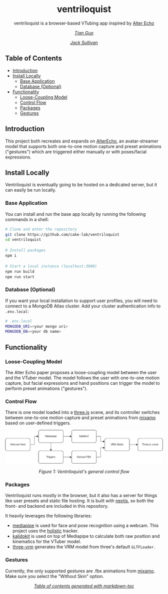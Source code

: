 <h1 align="center">ventriloquist</h1>
<p align="center">ventriloquist is a browser-based VTubing app inspired by <a href="https://www.cs.purdue.edu/cgvlab/papers/popescu/2021ISMARAlterEchoPopescu.pdf">Alter Echo</a></p>
<p align="center">
    <i>
        <a href="https://github.com/belindanju">
            Tian Guo
        </a>
    </i>
</p>
<p align="center">
    <i>
        <a href="https://github.com/jhsul">
            Jack Sullivan
        </a>
    </i>
</p>

## Table of Contents

- [Introduction](#introduction)
- [Install Locally](#install-locally)
  - [Base Application](#base-application)
  - [Database (Optional)](#database--optional-)
- [Functionality](#functionality)
  - [Loose-Coupling Model](#loose-coupling-model)
  - [Control Flow](#control-flow)
  - [Packages](#packages)
  - [Gestures](#gestures)

## Introduction

This project both recreates and expands on [AlterEcho](https://www.cs.purdue.edu/cgvlab/papers/popescu/2021ISMARAlterEchoPopescu.pdf), an avatar-streamer model that supports both one-to-one motion capture and preset animations ("gestures") which are triggered either manually or with poses/facial expressions.

## Install Locally

Ventriloquist is eventually going to be hosted on a dedicated server, but it can easily be run locally.

### Base Application

You can install and run the base app locally by running the following commands in a shell:

```sh
# Clone and enter the repository
git clone https://github.com/cake-lab/ventriloquist
cd ventriloquist

# Install packages
npm i

# Start a local instance (localhost:3000)
npm run build
npm run start
```

### Database (Optional)

If you want your local installation to support user profiles, you will need to connect to a MongoDB Atlas cluster. Add your cluster authentication info to `.env.local`:

```sh
# .env.local
MONGODB_URI=<your mongo uri>
MONGODB_DB=<your db name>
```

## Functionality

### Loose-Coupling Model

The Alter Echo paper proposes a loose-coupling model between the user and the VTuber model. The model follows the user with one-to-one motion capture, but facial expressions and hand positions can trigger the model to perform preset animations ("gestures").

### Control Flow

There is one model loaded into a [three.js](https://threejs.org/) scene, and its controller switches between one-to-one motion capture and preset animations from [mixamo](https://www.mixamo.com/) based on user-defined triggers.

![High-level diagram](public/diagram.png)

<p align="center"><i>Figure 1: Ventriloquist's general control flow</i></p>

### Packages

Ventriloquist runs mostly in the browser, but it also has a server for things like user presets and static file hosting. It is built with [nextjs](https://nextjs.org/), so both the front- and backend are included in this repository.

It heavily leverages the following libraries:

- [mediapipe](https://google.github.io/mediapipe/) is used for face and pose recognition using a webcam. This project uses the [holistic](https://www.npmjs.com/package/@mediapipe/holistic) tracker.
- [kalidokit](https://github.com/yeemachine/kalidokit) is used on top of Mediapipe to calculate both raw position and kinematics for the VTuber model.
- [three-vrm](https://github.com/pixiv/three-vrm) generates the VRM model from three's default `GLTFLoader`.

### Gestures

Currently, the only supported gestures are .fbx animations from [mixamo](https://www.mixamo.com/#/). Make sure you select the "Without Skin" option.

<p align="center"><i><a href='http://ecotrust-canada.github.io/markdown-toc/'>Table of contents generated with markdown-toc</a></i></p>
